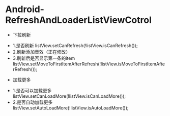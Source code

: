 Android-RefreshAndLoaderListViewCotrol
======================================
- 下拉刷新
 + 1.是否刷新
    listView.setCanRefresh(!listView.isCanRefresh());
 + 2.刷新添加音效（正在修改）
 + 3.刷新后是否显示第一条的item
    listView.setMoveToFirstItemAfterRefresh(!listView.isMoveToFirstItemAfterRefresh());
- 加载更多
 + 1.是否可以加载更多
    listView.setCanLoadMore(!listView.isCanLoadMore());
 + 2.是否自动加载更多
    listView.setAutoLoadMore(!listView.isAutoLoadMore());


